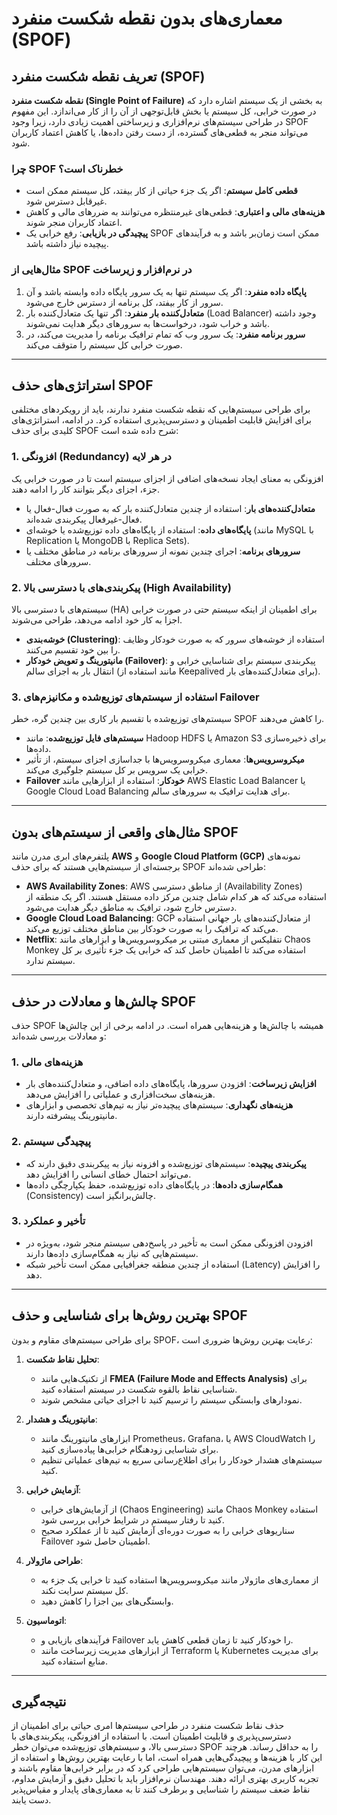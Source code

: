 # معماری‌های بدون نقطه شکست منفرد (SPOF)

## تعریف نقطه شکست منفرد (SPOF)

**نقطه شکست منفرد (Single Point of Failure)** به بخشی از یک سیستم اشاره دارد که در صورت خرابی، کل سیستم یا بخش قابل‌توجهی از آن را از کار می‌اندازد. این مفهوم در طراحی سیستم‌های نرم‌افزاری و زیرساختی اهمیت زیادی دارد، زیرا وجود SPOF می‌تواند منجر به قطعی‌های گسترده، از دست رفتن داده‌ها، یا کاهش اعتماد کاربران شود.

### چرا SPOF خطرناک است؟
- **قطعی کامل سیستم**: اگر یک جزء حیاتی از کار بیفتد، کل سیستم ممکن است غیرقابل دسترس شود.
- **هزینه‌های مالی و اعتباری**: قطعی‌های غیرمنتظره می‌توانند به ضررهای مالی و کاهش اعتماد کاربران منجر شوند.
- **پیچیدگی در بازیابی**: رفع خرابی یک SPOF ممکن است زمان‌بر باشد و به فرآیندهای پیچیده نیاز داشته باشد.

### مثال‌هایی از SPOF در نرم‌افزار و زیرساخت
1. **پایگاه داده منفرد**: اگر یک سیستم تنها به یک سرور پایگاه داده وابسته باشد و آن سرور از کار بیفتد، کل برنامه از دسترس خارج می‌شود.
2. **متعادل‌کننده بار منفرد**: اگر تنها یک متعادل‌کننده بار (Load Balancer) وجود داشته باشد و خراب شود، درخواست‌ها به سرورهای دیگر هدایت نمی‌شوند.
3. **سرور برنامه منفرد**: یک سرور وب که تمام ترافیک برنامه را مدیریت می‌کند، در صورت خرابی کل سیستم را متوقف می‌کند.

---

## استراتژی‌های حذف SPOF

برای طراحی سیستم‌هایی که نقطه شکست منفرد ندارند، باید از رویکردهای مختلفی برای افزایش قابلیت اطمینان و دسترسی‌پذیری استفاده کرد. در ادامه، استراتژی‌های کلیدی برای حذف SPOF شرح داده شده است:

### 1. افزونگی (Redundancy) در هر لایه
افزونگی به معنای ایجاد نسخه‌های اضافی از اجزای سیستم است تا در صورت خرابی یک جزء، اجزای دیگر بتوانند کار را ادامه دهند.
- **متعادل‌کننده‌های بار**: استفاده از چندین متعادل‌کننده بار که به صورت فعال-فعال یا فعال-غیرفعال پیکربندی شده‌اند.
- **پایگاه‌های داده**: استفاده از پایگاه‌های داده توزیع‌شده یا خوشه‌ای (مانند MySQL با Replication یا MongoDB با Replica Sets).
- **سرورهای برنامه**: اجرای چندین نمونه از سرورهای برنامه در مناطق مختلف یا سرورهای مختلف.

### 2. پیکربندی‌های با دسترسی بالا (High Availability)
سیستم‌های با دسترسی بالا (HA) برای اطمینان از اینکه سیستم حتی در صورت خرابی اجزا به کار خود ادامه می‌دهد، طراحی می‌شوند.
- **خوشه‌بندی (Clustering)**: استفاده از خوشه‌های سرور که به صورت خودکار وظایف را بین خود تقسیم می‌کنند.
- **مانیتورینگ و تعویض خودکار (Failover)**: پیکربندی سیستم برای شناسایی خرابی و انتقال بار به اجزای سالم (مانند استفاده از Keepalived برای متعادل‌کننده‌های بار).

### 3. استفاده از سیستم‌های توزیع‌شده و مکانیزم‌های Failover
سیستم‌های توزیع‌شده با تقسیم بار کاری بین چندین گره، خطر SPOF را کاهش می‌دهند.
- **سیستم‌های فایل توزیع‌شده**: مانند Hadoop HDFS یا Amazon S3 برای ذخیره‌سازی داده‌ها.
- **میکروسرویس‌ها**: معماری میکروسرویس‌ها با جداسازی اجزای سیستم، از تأثیر خرابی یک سرویس بر کل سیستم جلوگیری می‌کند.
- **Failover خودکار**: استفاده از ابزارهایی مانند AWS Elastic Load Balancer یا Google Cloud Load Balancing برای هدایت ترافیک به سرورهای سالم.

---

## مثال‌های واقعی از سیستم‌های بدون SPOF

پلتفرم‌های ابری مدرن مانند **AWS** و **Google Cloud Platform (GCP)** نمونه‌های برجسته‌ای از سیستم‌هایی هستند که برای حذف SPOF طراحی شده‌اند:

- **AWS Availability Zones**: AWS از مناطق دسترسی (Availability Zones) استفاده می‌کند که هر کدام شامل چندین مرکز داده مستقل هستند. اگر یک منطقه از دسترس خارج شود، ترافیک به مناطق دیگر هدایت می‌شود.
- **Google Cloud Load Balancing**: GCP از متعادل‌کننده‌های بار جهانی استفاده می‌کند که ترافیک را به صورت خودکار بین مناطق مختلف توزیع می‌کند.
- **Netflix**: نتفلیکس از معماری مبتنی بر میکروسرویس‌ها و ابزارهای مانند Chaos Monkey استفاده می‌کند تا اطمینان حاصل کند که خرابی یک جزء تأثیری بر کل سیستم ندارد.

---

## چالش‌ها و معادلات در حذف SPOF

حذف SPOF همیشه با چالش‌ها و هزینه‌هایی همراه است. در ادامه برخی از این چالش‌ها و معادلات بررسی شده‌اند:

### 1. هزینه‌های مالی
- **افزایش زیرساخت**: افزودن سرورها، پایگاه‌های داده اضافی، و متعادل‌کننده‌های بار هزینه‌های سخت‌افزاری و عملیاتی را افزایش می‌دهد.
- **هزینه‌های نگهداری**: سیستم‌های پیچیده‌تر نیاز به تیم‌های تخصصی و ابزارهای مانیتورینگ پیشرفته دارند.

### 2. پیچیدگی سیستم
- **پیکربندی پیچیده**: سیستم‌های توزیع‌شده و افزونه نیاز به پیکربندی دقیق دارند که می‌تواند احتمال خطای انسانی را افزایش دهد.
- **همگام‌سازی داده‌ها**: در پایگاه‌های داده توزیع‌شده، حفظ یکپارچگی داده‌ها (Consistency) چالش‌برانگیز است.

### 3. تأخیر و عملکرد
- افزودن افزونگی ممکن است به تأخیر در پاسخ‌دهی سیستم منجر شود، به‌ویژه در سیستم‌هایی که نیاز به همگام‌سازی داده‌ها دارند.
- استفاده از چندین منطقه جغرافیایی ممکن است تأخیر شبکه (Latency) را افزایش دهد.

---

## بهترین روش‌ها برای شناسایی و حذف SPOF

برای طراحی سیستم‌های مقاوم و بدون SPOF، رعایت بهترین روش‌ها ضروری است:

1. **تحلیل نقاط شکست**:
   - از تکنیک‌هایی مانند **FMEA (Failure Mode and Effects Analysis)** برای شناسایی نقاط بالقوه شکست در سیستم استفاده کنید.
   - نمودارهای وابستگی سیستم را ترسیم کنید تا اجزای حیاتی مشخص شوند.

2. **مانیتورینگ و هشدار**:
   - ابزارهای مانیتورینگ مانند Prometheus، Grafana، یا AWS CloudWatch را برای شناسایی زودهنگام خرابی‌ها پیاده‌سازی کنید.
   - سیستم‌های هشدار خودکار را برای اطلاع‌رسانی سریع به تیم‌های عملیاتی تنظیم کنید.

3. **آزمایش خرابی**:
   - از آزمایش‌های خرابی (Chaos Engineering) مانند Chaos Monkey استفاده کنید تا رفتار سیستم در شرایط خرابی بررسی شود.
   - سناریوهای خرابی را به صورت دوره‌ای آزمایش کنید تا از عملکرد صحیح Failover اطمینان حاصل شود.

4. **طراحی ماژولار**:
   - از معماری‌های ماژولار مانند میکروسرویس‌ها استفاده کنید تا خرابی یک جزء به کل سیستم سرایت نکند.
   - وابستگی‌های بین اجزا را کاهش دهید.

5. **اتوماسیون**:
   - فرآیندهای بازیابی و Failover را خودکار کنید تا زمان قطعی کاهش یابد.
   - از ابزارهای مدیریت زیرساخت مانند Terraform یا Kubernetes برای مدیریت منابع استفاده کنید.

---

## نتیجه‌گیری

حذف نقاط شکست منفرد در طراحی سیستم‌ها امری حیاتی برای اطمینان از دسترسی‌پذیری و قابلیت اطمینان است. با استفاده از افزونگی، پیکربندی‌های با دسترسی بالا، و سیستم‌های توزیع‌شده می‌توان خطر SPOF را به حداقل رساند. هرچند این کار با هزینه‌ها و پیچیدگی‌هایی همراه است، اما با رعایت بهترین روش‌ها و استفاده از ابزارهای مدرن، می‌توان سیستم‌هایی طراحی کرد که در برابر خرابی‌ها مقاوم باشند و تجربه کاربری بهتری ارائه دهند. مهندسان نرم‌افزار باید با تحلیل دقیق و آزمایش مداوم، نقاط ضعف سیستم را شناسایی و برطرف کنند تا به معماری‌های پایدار و مقیاس‌پذیر دست یابند.
